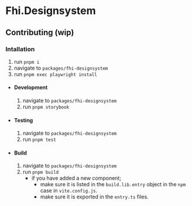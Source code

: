 # Fhi.Designsystem

## Contributing (wip)

### Intallation

1. run `pnpm i`
2. navigate to `packages/fhi-designsystem`
3. run `pnpm exec playwright install`

- #### Development

  1. navigate to `packages/fhi-designsystem`
  2. run `pnpm storybook`

- #### Testing

  1. navigate to `packages/fhi-designsystem`
  2. run `pnpm test`

- #### Build
  1. navigate to `packages/fhi-designsystem`
  2. run `pnpm build`
     - if you have added a new component;
       - make sure it is listed in the `build.lib.entry` object in the `npm` case in `vite.config.js`.
       - make sure it is exported in the `entry.ts` files.
